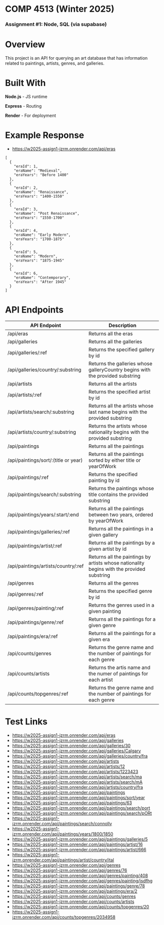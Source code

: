 # COMP 4513 (Winter 2025)
### Assignment #1: Node, SQL (via supabase)

# Overview
This project is an API for querying an art database that has information related to paintings, artists, genres, and galleries. 

# Built With

**Node.js** - JS runtime

**Express** - Routing

**Render** - For deployment 

# **Example Response**
* https://w2025-assign1-jzrm.onrender.com/api/eras
```
[
  {
    "eraId": 1,
    "eraName": "Medieval",
    "eraYears": "Before 1400"
  },
  {
    "eraId": 2,
    "eraName": "Renaissance",
    "eraYears": "1400-1550"
  },
  {
    "eraId": 3,
    "eraName": "Post Renaissance",
    "eraYears": "1550-1700"
  },
  {
    "eraId": 4,
    "eraName": "Early Modern",
    "eraYears": "1700-1875"
  },
  {
    "eraId": 5,
    "eraName": "Modern",
    "eraYears": "1875-1945"
  },
  {
    "eraId": 6,
    "eraName": "Contemporary",
    "eraYears": "After 1945"
  }
]
```


# **API Endpoints**

**API Endpoint**  | **Description** 
------------- | ------------ 
/api/eras     | Returns all the eras 
/api/galleries | Returns all the galleries 
/api/galleries/:ref | Returns the specified gallery by id 
/api/galleries/country/:substring | Returns the galleries whose galleryCountry begins with the provided substring
/api/artists | Returns all the artists 
/api/artists/:ref | Returns the specified artist by id 
/api/artists/search/:substring | Returns all the artists whose last name begins with the provided substring 
/api/artists/country/:substring | Returns the artists whose nationality begins with the provided substring 
/api/paintings | Returns all the paintings  
/api/paintings/sort/:(title or year) | Returns all the paintings sorted by either title or yearOfWork 
/api/paintings/:ref | Returns the specified painting by id 
/api/paintings/search/:substring | Returns the paintings whose title contains the provided substring  
/api/paintings/years/:start/:end | Returns all the paintings between two years, ordered by yearOfWork 
/api/paintings/galleries/:ref | Returns all the paintings in a given gallery
/api/paintings/artist/:ref | Returns all the paintings by a given artist by id 
/api/paintings/artists/country/:ref | Returns all the paintings by artists whose nationality begins with the provided substring 
/api/genres | Returns all the genres 
/api/genres/:ref | Returns the specified genre by id  
/api/genres/painting/:ref | Returns the genres used in a given painting  
/api/paintings/genre/:ref | Returns all the paintings for a given genre  
/api/paintings/era/:ref | Returns all the paintings for a given era  
/api/counts/genres | Returns the genre name and the number of paintings for each genre 
/api/counts/artists | Returns the artis name and the numer of paintings for each artist 
/api/counts/topgenres/:ref | Returns the genre name and the number of paintings for each genre 

# **Test Links**

* https://w2025-assign1-jzrm.onrender.com/api/eras
* https://w2025-assign1-jzrm.onrender.com/api/galleries
* https://w2025-assign1-jzrm.onrender.com/api/galleries/30
* https://w2025-assign1-jzrm.onrender.com/api/galleries/Calgary
* https://w2025-assign1-jzrm.onrender.com/api/galleries/country/fra
* https://w2025-assign1-jzrm.onrender.com/api/artists
* https://w2025-assign1-jzrm.onrender.com/api/artists/12
* https://w2025-assign1-jzrm.onrender.com/api/artists/1223423
* https://w2025-assign1-jzrm.onrender.com/api/artists/search/ma
* https://w2025-assign1-jzrm.onrender.com/api/artists/search/mA
* https://w2025-assign1-jzrm.onrender.com/api/artists/country/fra
* https://w2025-assign1-jzrm.onrender.com/api/paintings
* https://w2025-assign1-jzrm.onrender.com/api/paintings/sort/year
* https://w2025-assign1-jzrm.onrender.com/api/paintings/63
* https://w2025-assign1-jzrm.onrender.com/api/paintings/search/port
* https://w2025-assign1-jzrm.onrender.com/api/paintings/search/pORt
* https://w2025-assign1-jzrm.onrender.com/api/paintings/search/connolly
* https://w2025-assign1-jzrm.onrender.com/api/paintings/years/1800/1850
* https://w2025-assign1-jzrm.onrender.com/api/paintings/galleries/5
* https://w2025-assign1-jzrm.onrender.com/api/paintings/artist/16
* https://w2025-assign1-jzrm.onrender.com/api/paintings/artist/666
* https://w2025-assign1-jzrm.onrender.com/api/paintings/artist/country/ital
* https://w2025-assign1-jzrm.onrender.com/api/genres
* https://w2025-assign1-jzrm.onrender.com/api/genres/76
* https://w2025-assign1-jzrm.onrender.com/api/genres/painting/408
* https://w2025-assign1-jzrm.onrender.com/api/genres/painting/jsdfhg
* https://w2025-assign1-jzrm.onrender.com/api/paintings/genre/78
* https://w2025-assign1-jzrm.onrender.com/api/paintings/era/2
* https://w2025-assign1-jzrm.onrender.com/api/counts/genres
* https://w2025-assign1-jzrm.onrender.com/api/counts/artists
* https://w2025-assign1-jzrm.onrender.com/api/counts/topgenres/20
* https://w2025-assign1-jzrm.onrender.com/api/counts/topgenres/2034958
